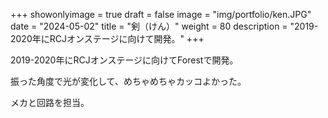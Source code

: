 
+++ 
showonlyimage = true 
draft = false 
image = "img/portfolio/ken.JPG" 
date = "2024-05-02" 
title = "剣（けん）"
weight = 80
description = "2019-2020年にRCJオンステージに向けて開発。"
+++

2019-2020年にRCJオンステージに向けてForestで開発。

振った角度で光が変化して、めちゃめちゃカッコよかった。

メカと回路を担当。

